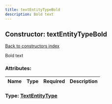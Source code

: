```yaml
---
title: textEntityTypeBold
description: Bold text
---
```

## Constructor: textEntityTypeBold  
[Back to constructors index](index.md)



Bold text

### Attributes:

| Name     |    Type       | Required | Description |
|----------|---------------|----------|-------------|



### Type: [TextEntityType](../types/TextEntityType.md)


